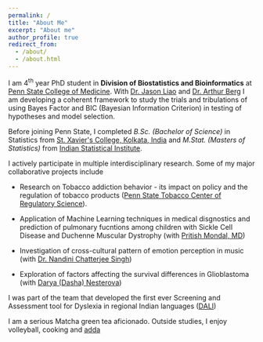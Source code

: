 ```yaml
---
permalink: /
title: "About Me"
excerpt: "About me"
author_profile: true
redirect_from: 
  - /about/
  - /about.html
---
```


I am 4<sup>th</sup> year PhD student in **Division of Biostatistics and Bioinformatics** at [Penn State College of Medicine](https://med.psu.edu/). With [Dr. Jason Liao](https://sites.google.com/site/jiangangliao/) and [Dr. Arthur Berg](http://www.personal.psu.edu/asb17/Homepage/Welcome.html) I am developing a coherent framework to study the trials and tribulations
 of using Bayes Factor and BIC (Bayesian Information Criterion) in testing of hypotheses and model selection. 
 
Before joining Penn State, I completed _B.Sc. (Bachelor of Science)_ in Statistics from [St. Xavier's College, Kolkata, India](http://www.sxccal.edu/) and _M.Stat. (Masters of Statistics)_ from [Indian Statistical Institute](https://www.isical.ac.in/).

I actively participate in multiple interdisciplinary research. Some of my major collaborative projects include

* Research on Tobacco addiction behavior - its impact on policy and the regulation of tobacco products ([Penn State Tobacco Center of Regulatory Science](https://sites.psu.edu/tcors/)).

* Application of Machine Learning techniques in medical disgnostics and prediction of pulmonary fucntions among children with Sickle Cell Disease and Duchenne Muscular Dystrophy (with [Pritish Mondal, MD](https://childrens.pennstatehealth.org/display-provider/-/provider/1923/pritish-mondal-md))

* Investigation of cross-cultural pattern of emotion perception in music (with [Dr. Nandini Chatterjee Singh](http://nandinisingh.wixsite.com/labweb))

* Exploration of factors affecting the survival differences in Glioblastoma (with [Darya (Dasha) Nesterova](https://www.linkedin.com/in/darya-dasha-nesterova-a11876b3/))

I was part of the team that developed the first ever Screening and Assessment tool for Dyslexia in regional Indian languages ([DALI](http://14.139.62.22/DALI/index.php))

I am a serious Matcha green tea aficionado. Outside studies, I enjoy volleyball, cooking and [adda](https://en.wikipedia.org/wiki/Adda_(South_Asian))
